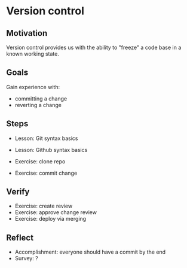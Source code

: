 # Version control

## Motivation

Version control provides us with the ability to "freeze" a code base in a known working state.


## Goals

Gain experience with:
* committing a change
* reverting a change


## Steps

- Lesson: Git syntax basics

- Lesson: Github syntax basics

- Exercise: clone repo
- Exercise: commit change


## Verify

- Exercise: create review
- Exercise: approve change review
- Exercise: deploy via merging


## Reflect

- Accomplishment: everyone should have a commit by the end
- Survey: ?